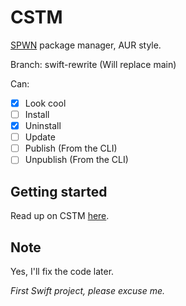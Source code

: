 # CSTM
[SPWN](https://github.com/Spu7Nix/SPWN-language) package manager, AUR style.

Branch: swift-rewrite (Will replace main)

Can:
- [X] Look cool
- [ ] Install
- [X] Uninstall
- [ ] Update
- [ ] Publish (From the CLI)
- [ ] Unpublish (From the CLI)

## Getting started
Read up on CSTM [here](https://github.com/Deltara3/CSTM/wiki).

## Note
Yes, I'll fix the code later.

*First Swift project, please excuse me.*